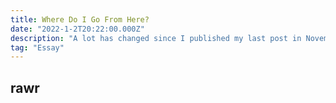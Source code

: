 ```yaml
---
title: Where Do I Go From Here?
date: "2022-1-2T20:22:00.000Z"
description: "A lot has changed since I published my last post in November, 2020. Some reflections on the last year and where I want to focus my time and effort from now on."
tag: "Essay"
---
```


<h2>rawr</h2>